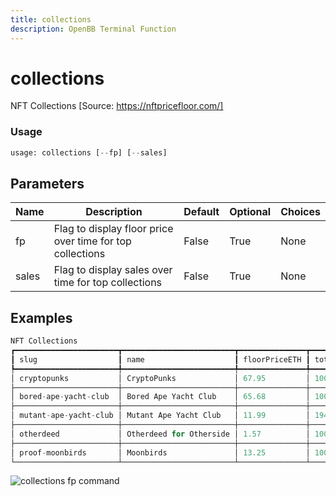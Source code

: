 ```yaml
---
title: collections
description: OpenBB Terminal Function
---
```


# collections

NFT Collections [Source: https://nftpricefloor.com/]

### Usage 
```python
usage: collections [--fp] [--sales]
```

## Parameters

| Name | Description | Default | Optional | Choices |
| ---- | ----------- | ------- | -------- | ------- |
| fp | Flag to display floor price over time for top collections | False | True | None |
| sales | Flag to display sales over time for top collections | False | True | None |


## Examples

```python
NFT Collections
┏━━━━━━━━━━━━━━━━━━━━━━━┳━━━━━━━━━━━━━━━━━━━━━━━━━┳━━━━━━━━━━━━━━━┳━━━━━━━━━━━━━┳━━━━━━━━━━━━━┳━━━━━━━━━━━━┓
┃ slug                  ┃ name                    ┃ floorPriceETH ┃ totalSupply ┃ countOnSale ┃ blockchain ┃
┡━━━━━━━━━━━━━━━━━━━━━━━╇━━━━━━━━━━━━━━━━━━━━━━━━━╇━━━━━━━━━━━━━━━╇━━━━━━━━━━━━━╇━━━━━━━━━━━━━╇━━━━━━━━━━━━┩
│ cryptopunks           │ CryptoPunks             │ 67.95         │ 10000       │ 1145        │ ethereum   │
├───────────────────────┼─────────────────────────┼───────────────┼─────────────┼─────────────┼────────────┤
│ bored-ape-yacht-club  │ Bored Ape Yacht Club    │ 65.68         │ 10000       │ 775         │ ethereum   │
├───────────────────────┼─────────────────────────┼───────────────┼─────────────┼─────────────┼────────────┤
│ mutant-ape-yacht-club │ Mutant Ape Yacht Club   │ 11.99         │ 19423       │ 1075        │ ethereum   │
├───────────────────────┼─────────────────────────┼───────────────┼─────────────┼─────────────┼────────────┤
│ otherdeed             │ Otherdeed for Otherside │ 1.57          │ 100000      │ 3932        │ ethereum   │
├───────────────────────┼─────────────────────────┼───────────────┼─────────────┼─────────────┼────────────┤
│ proof-moonbirds       │ Moonbirds               │ 13.25         │ 10000       │ 145         │ ethereum   │
└───────────────────────┴─────────────────────────┴───────────────┴─────────────┴─────────────┴────────────┘
```

![collections fp command](https://user-images.githubusercontent.com/40023817/186201697-ff15dd9c-3b09-4c3a-b498-e98a876f1338.png)

